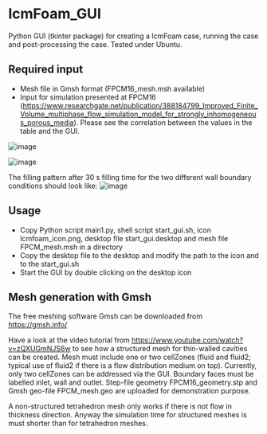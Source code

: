 # lcmFoam_GUI

Python GUI (tkinter package) for creating a lcmFoam case, running the case and post-processing the case.
Tested under Ubuntu.

## Required input
- Mesh file in Gmsh format (FPCM16_mesh.msh available)
- Input for simulation presented at FPCM16 (https://www.researchgate.net/publication/388184799_Improved_Finite_Volume_multiphase_flow_simulation_model_for_strongly_inhomogeneous_porous_media). Please see the correlation between the values in the table and the GUI.

![image](https://github.com/user-attachments/assets/d11f568d-5fb3-461a-b41c-584ba8b95eda)

![image](https://github.com/user-attachments/assets/0f79836c-f3c0-496c-8ef6-30f0b7fe2851)

The filling pattern after 30 s filling time for the two different wall boundary conditions should look like:
![image](https://github.com/user-attachments/assets/1a3ea238-bc08-4fc3-befb-2fb4a91bc5b0)



## Usage
- Copy Python script main1.py, shell script start_gui.sh, icon lcmfoam_icon.png, desktop file start_gui.desktop and mesh file FPCM_mesh.msh in a directory
- Copy the desktop file to the desktop and modify the path to the icon and to the start_gui.sh
- Start the GUI by double clicking on the desktop icon

## Mesh generation with Gmsh
The free meshing software Gmsh can be downloaded from https://gmsh.info/ 

Have a look at the video tutorial from https://www.youtube.com/watch?v=zQXUGmNJS6w to see how a structured mesh for thin-walled cavities can be created. Mesh must include one or two cellZones (fluid and fluid2; typical use of fluid2 if there is a flow distribution medium on top). Currently, only two cellZones can be addressed via the GUI. Boundary faces must be labelled inlet, wall and outlet. Step-file geometry FPCM16_geometry.stp and Gmsh geo-file FPCM_mesh.geo are uploaded for demonstration purpose.

A non-structured tetrahedron mesh only works if there is not flow in thickness direction. Anyway the simulation time for structured meshes is must shorter than for tetrahedron meshes.
